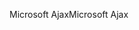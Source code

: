<span data-ttu-id="258a2-101">Microsoft Ajax</span><span class="sxs-lookup"><span data-stu-id="258a2-101">Microsoft Ajax</span></span>